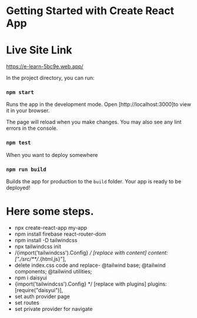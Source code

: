 # Getting Started with Create React App

# Live Site Link
https://e-learn-5bc9e.web.app/


In the project directory, you can run:
### `npm start`

Runs the app in the development mode.
Open [http://localhost:3000]to view it in your browser.

The page will reload when you make changes.
You may also see any lint errors in the console.
### `npm test`

When you want to deploy somewhere 
### `npm run build`

Builds the app for production to the `build` folder.
Your app is ready to be deployed!

# Here some steps.
* npx create-react-app my-app
* npm install firebase react-router-dom
* npm install -D tailwindcss
* npx tailwindcss init
* /{import('tailwindcss').Config} */
    [replace with content]
  content: ["./src/**/*.{html,js}"],
* delete index.css code and replace-
    @tailwind base;
    @tailwind components;
    @tailwind utilities;
* npm i daisyui
* {import('tailwindcss').Config} */
    [replace with plugins]
    plugins: [require("daisyui")],
* set auth provider page
* set routes 
* set private provider for navigate

